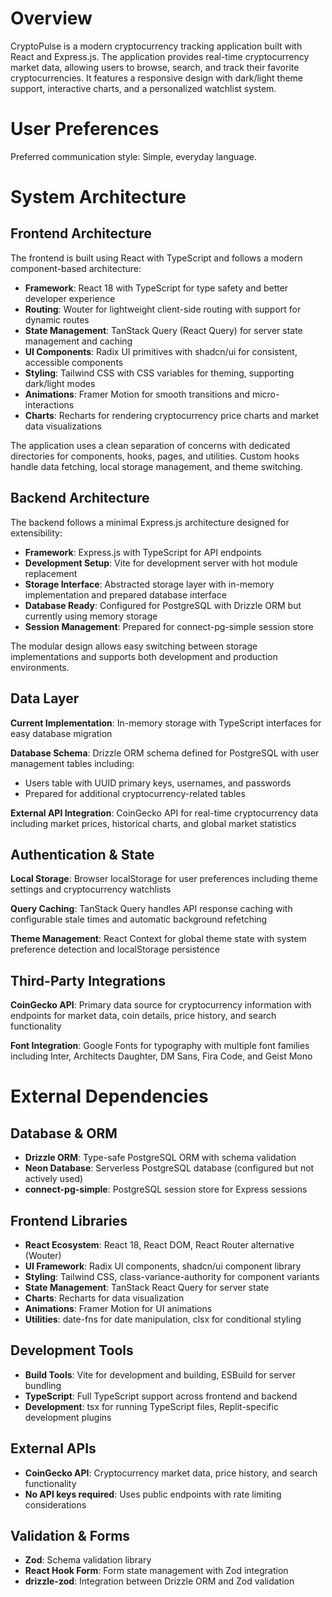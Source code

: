 # Overview

CryptoPulse is a modern cryptocurrency tracking application built with React and Express.js. The application provides real-time cryptocurrency market data, allowing users to browse, search, and track their favorite cryptocurrencies. It features a responsive design with dark/light theme support, interactive charts, and a personalized watchlist system.

# User Preferences

Preferred communication style: Simple, everyday language.

# System Architecture

## Frontend Architecture

The frontend is built using React with TypeScript and follows a modern component-based architecture:

- **Framework**: React 18 with TypeScript for type safety and better developer experience
- **Routing**: Wouter for lightweight client-side routing with support for dynamic routes
- **State Management**: TanStack Query (React Query) for server state management and caching
- **UI Components**: Radix UI primitives with shadcn/ui for consistent, accessible components
- **Styling**: Tailwind CSS with CSS variables for theming, supporting dark/light modes
- **Animations**: Framer Motion for smooth transitions and micro-interactions
- **Charts**: Recharts for rendering cryptocurrency price charts and market data visualizations

The application uses a clean separation of concerns with dedicated directories for components, hooks, pages, and utilities. Custom hooks handle data fetching, local storage management, and theme switching.

## Backend Architecture

The backend follows a minimal Express.js architecture designed for extensibility:

- **Framework**: Express.js with TypeScript for API endpoints
- **Development Setup**: Vite for development server with hot module replacement
- **Storage Interface**: Abstracted storage layer with in-memory implementation and prepared database interface
- **Database Ready**: Configured for PostgreSQL with Drizzle ORM but currently using memory storage
- **Session Management**: Prepared for connect-pg-simple session store

The modular design allows easy switching between storage implementations and supports both development and production environments.

## Data Layer

**Current Implementation**: In-memory storage with TypeScript interfaces for easy database migration

**Database Schema**: Drizzle ORM schema defined for PostgreSQL with user management tables including:
- Users table with UUID primary keys, usernames, and passwords
- Prepared for additional cryptocurrency-related tables

**External API Integration**: CoinGecko API for real-time cryptocurrency data including market prices, historical charts, and global market statistics

## Authentication & State

**Local Storage**: Browser localStorage for user preferences including theme settings and cryptocurrency watchlists

**Query Caching**: TanStack Query handles API response caching with configurable stale times and automatic background refetching

**Theme Management**: React Context for global theme state with system preference detection and localStorage persistence

## Third-Party Integrations

**CoinGecko API**: Primary data source for cryptocurrency information with endpoints for market data, coin details, price history, and search functionality

**Font Integration**: Google Fonts for typography with multiple font families including Inter, Architects Daughter, DM Sans, Fira Code, and Geist Mono

# External Dependencies

## Database & ORM
- **Drizzle ORM**: Type-safe PostgreSQL ORM with schema validation
- **Neon Database**: Serverless PostgreSQL database (configured but not actively used)
- **connect-pg-simple**: PostgreSQL session store for Express sessions

## Frontend Libraries
- **React Ecosystem**: React 18, React DOM, React Router alternative (Wouter)
- **UI Framework**: Radix UI components, shadcn/ui component library
- **Styling**: Tailwind CSS, class-variance-authority for component variants
- **State Management**: TanStack React Query for server state
- **Charts**: Recharts for data visualization
- **Animations**: Framer Motion for UI animations
- **Utilities**: date-fns for date manipulation, clsx for conditional styling

## Development Tools
- **Build Tools**: Vite for development and building, ESBuild for server bundling
- **TypeScript**: Full TypeScript support across frontend and backend
- **Development**: tsx for running TypeScript files, Replit-specific development plugins

## External APIs
- **CoinGecko API**: Cryptocurrency market data, price history, and search functionality
- **No API keys required**: Uses public endpoints with rate limiting considerations

## Validation & Forms
- **Zod**: Schema validation library
- **React Hook Form**: Form state management with Zod integration
- **drizzle-zod**: Integration between Drizzle ORM and Zod validation